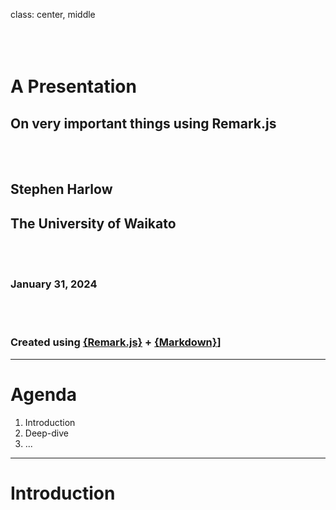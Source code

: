 class: center, middle
<br/><br/><br/><br/>
# A Presentation
## On very important things using Remark.js
<br/><br/>
## Stephen Harlow
## The University of Waikato
<br/><br/>
### January 31, 2024
<br/><br/>
### Created using [{Remark.js}](http://remarkjs.com/) + [{Markdown}](https://github.com/adam-p/markdown-here/wiki/Markdown-Cheatsheet)]

---

# Agenda

1. Introduction
2. Deep-dive
3. ...

---

# Introduction
